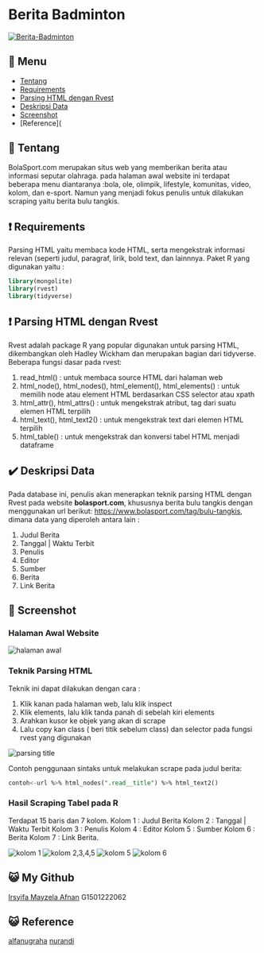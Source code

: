 # Berita Badminton
[![Berita-Badminton](https://github.com/irsyifa/Berita-Badminton/actions/workflows/badminton.yml/badge.svg)](https://github.com/irsyifa/Berita-Badminton/actions/workflows/badminton.yml)


## :bookmark_tabs: Menu

- [Tentang](#scroll-tentang)
- [Requirements](#exclamation-requirements)
- [Parsing HTML dengan Rvest](#exclamation-parsing-html)
- [Deskripsi Data](#heavy_check_mark-deskripsi-data)
- [Screenshot](#rice_scene-screenshot)
- [Reference](


## :scroll: Tentang

BolaSport.com merupakan situs web yang memberikan berita atau informasi seputar olahraga. pada halaman awal website ini terdapat beberapa menu diantaranya :bola, ole, olimpik, lifestyle, komunitas, video, kolom, dan e-sport. Namun yang menjadi fokus penulis untuk dilakukan scraping yaitu berita bulu tangkis. 

## :exclamation: Requirements

Parsing HTML yaitu membaca kode HTML, serta mengekstrak informasi relevan (seperti judul, paragraf, lirik, bold text, dan lainnnya. 
Paket R yang digunakan yaitu :
```sql
library(mongolite)
library(rvest)
library(tidyverse)
```

## :exclamation: Parsing HTML dengan Rvest
Rvest adalah package R yang popular digunakan untuk parsing HTML, dikembangkan oleh Hadley Wickham dan merupakan bagian dari tidyverse.
Beberapa fungsi dasar pada rvest:
1. read_html()  : untuk membaca source HTML dari halaman web
2. html_node(), html_nodes(), html_element(), html_elements() : untuk memilih node atau element HTML berdasarkan CSS selector atau xpath
3. html_attr(), html_attrs()  : untuk mengekstrak atribut, tag dari suatu elemen HTML terpilih
4. html_text(), html_text2()  : untuk mengekstrak text dari elemen HTML terpilih
5. html_table() : untuk mengekstrak dan konversi tabel HTML menjadi dataframe

## :heavy_check_mark: Deskripsi Data

Pada database ini, penulis akan menerapkan teknik parsing HTML dengan Rvest pada website **bolasport.com**, khususnya berita bulu tangkis dengan menggunakan url berikut:
https://www.bolasport.com/tag/bulu-tangkis, dimana data yang diperoleh antara lain :
1. Judul Berita
2. Tanggal | Waktu Terbit
3. Penulis
4. Editor
5. Sumber
6. Berita
7. Link Berita


## :rice_scene: Screenshot

### Halaman Awal Website
![halaman awal](https://github.com/irsyifa/Berita-Badminton/assets/103913260/8a0754b4-7c04-4dba-baec-58c205a22b32.PNG)

### Teknik Parsing HTML
Teknik ini dapat dilakukan dengan cara :
1. Klik kanan pada halaman web, lalu klik inspect
2. Klik elements, lalu klik tanda panah di sebelah kiri elements
3. Arahkan kusor ke objek yang akan di scrape
4. Lalu copy kan class ( beri titik sebelum class) dan selector pada fungsi rvest yang digunakan

![parsing title ](https://github.com/irsyifa/Berita-Badminton/assets/103913260/4639fe32-8a7d-432f-8347-8426d2fd0409.PNG)

Contoh penggunaan sintaks untuk melakukan scrape pada judul berita:

``` sql
contoh<-url %>% html_nodes(".read__title") %>% html_text2()
```
### Hasil Scraping Tabel pada R
Terdapat 15 baris dan 7 kolom.
Kolom 1 : Judul Berita
Kolom 2 : Tanggal | Waktu Terbit
Kolom 3 : Penulis
Kolom 4 : Editor
Kolom 5 : Sumber
Kolom 6 : Berita
Kolom 7 : Link Berita.

![kolom 1](https://github.com/irsyifa/Berita-Badminton/assets/103913260/013a64d3-6f9c-48f4-939e-4451eae74ee7.PNG)
![kolom 2,3,4,5](https://github.com/irsyifa/Berita-Badminton/assets/103913260/719296eb-59d0-4ed2-b6a4-cd4d8fa39c44.PNG)
![kolom 5](https://github.com/irsyifa/Berita-Badminton/assets/103913260/601afc22-2baf-4fb3-a7c9-9a55bec332a1.PNG)
![kolom 6](https://github.com/irsyifa/Berita-Badminton/assets/103913260/4d8d8d77-57c9-4984-ab50-39bffa260577.PNG)

## :smiley_cat: My Github

[Irsyifa Mayzela Afnan](https://github.com/irsyifa) G1501222062

## :smiley_cat: Reference
[alfanugraha](https://rpubs.com/alfanugraha/sta1562-p13)
[nurandi](https://www.nurandi.id/blog/web-scraping-dengan-r-dan-rvest/)


